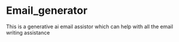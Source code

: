 # Email_generator
This is a generative ai email assistor which can help with all the email writing assistance
